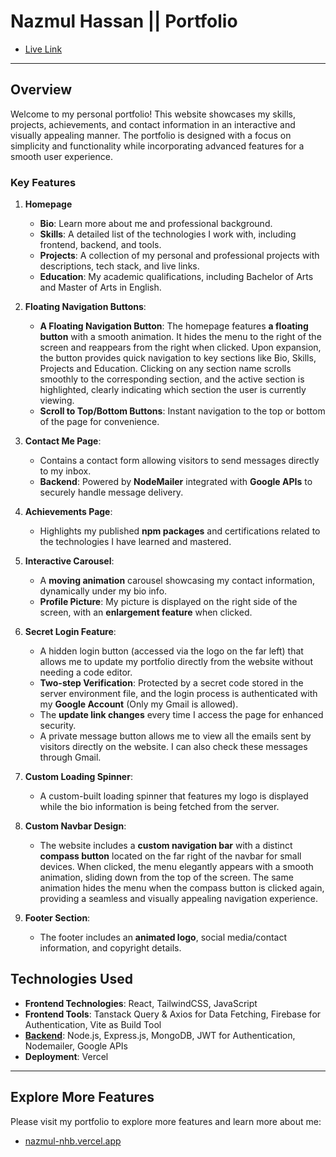 # Nazmul Hassan || Portfolio

- [Live Link](https://nazmul-nhb.vercel.app/)

---

## Overview

Welcome to my personal portfolio! This website showcases my skills, projects, achievements, and contact information in an interactive and visually appealing manner. The portfolio is designed with a focus on simplicity and functionality while incorporating advanced features for a smooth user experience.

### Key Features

1. **Homepage**
    - **Bio**: Learn more about me and professional background.
    - **Skills**: A detailed list of the technologies I work with, including frontend, backend, and tools.
    - **Projects**: A collection of my personal and professional projects with descriptions, tech stack, and live links.
    - **Education**: My academic qualifications, including Bachelor of Arts and Master of Arts in English.

2. **Floating Navigation Buttons**:
    - **A Floating Navigation Button**: The homepage features **a floating button** with a smooth animation. It hides the menu to the right of the screen and reappears from the right when clicked. Upon expansion, the button provides quick navigation to key sections like Bio, Skills, Projects and Education. Clicking on any section name scrolls smoothly to the corresponding section, and the active section is highlighted, clearly indicating which section the user is currently viewing.
    - **Scroll to Top/Bottom Buttons**: Instant navigation to the top or bottom of the page for convenience.

3. **Contact Me Page**:
    - Contains a contact form allowing visitors to send messages directly to my inbox.
    - **Backend**: Powered by **NodeMailer** integrated with **Google APIs** to securely handle message delivery.

4. **Achievements Page**:
    - Highlights my published **npm packages** and certifications related to the technologies I have learned and mastered.

5. **Interactive Carousel**:
    - A **moving animation** carousel showcasing my contact information, dynamically under my bio info.
    - **Profile Picture**: My picture is displayed on the right side of the screen, with an **enlargement feature** when clicked.

6. **Secret Login Feature**:
    - A hidden login button (accessed via the logo on the far left) that allows me to update my portfolio directly from the website without needing a code editor.
    - **Two-step Verification**: Protected by a secret code stored in the server environment file, and the login process is authenticated with my **Google Account** (Only my Gmail is allowed).
    - The **update link changes** every time I access the page for enhanced security.
    - A private message button allows me to view all the emails sent by visitors directly on the website. I can also check these messages through Gmail.

7. **Custom Loading Spinner**:
    - A custom-built loading spinner that features my logo is displayed while the bio information is being fetched from the server.

8. **Custom Navbar Design**:
    - The website includes a **custom navigation bar** with a distinct **compass button** located on the far right of the navbar for small devices. When clicked, the menu elegantly appears with a smooth animation, sliding down from the top of the screen. The same animation hides the menu when the compass button is clicked again, providing a seamless and visually appealing navigation experience.

9. **Footer Section**:
    - The footer includes an **animated logo**, social media/contact information, and copyright details.

## Technologies Used

- **Frontend Technologies**: React, TailwindCSS, JavaScript
- **Frontend Tools**: Tanstack Query & Axios for Data Fetching, Firebase for Authentication, Vite as Build Tool
- **[Backend](https://github.com/nazmul-nhb/nhb-portfolio-server)**: Node.js, Express.js, MongoDB, JWT for Authentication, Nodemailer, Google APIs
- **Deployment**: Vercel

---

## Explore More Features

Please visit my portfolio to explore more features and learn more about me:

- [nazmul-nhb.vercel.app](https://nazmul-nhb.vercel.app/)
